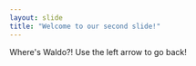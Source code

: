 ```yaml
---
layout: slide
title: "Welcome to our second slide!"
---
```

Where's Waldo?!
Use the left arrow to go back!
